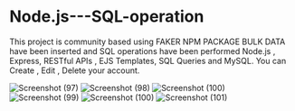 # Node.js---SQL-operation 
This project is community based using FAKER NPM PACKAGE BULK DATA have been inserted and SQL operations have been performed Node.js , Express, RESTful APIs , EJS Templates, SQL Queries and MySQL.
You can Create , Edit , Delete your account.


![Screenshot (97)](https://github.com/user-attachments/assets/c4f73ec7-fbf7-4554-8060-073b76f3a780)
![Screenshot (98)](https://github.com/user-attachments/assets/55a182c1-96ec-4f86-87c4-cc50285af43d)
![Screenshot (100)](https://github.com/user-attachments/assets/122ba94c-62f9-42d4-ae0b-13b12fb380a3)
![Screenshot (99)](https://github.com/user-attachments/assets/7028b9d1-019d-4e86-a4f7-a98bba6792cc)
![Screenshot (100)](https://github.com/user-attachments/assets/44af88cc-4620-4195-9be9-077ee944d56d)
![Screenshot (101)](https://github.com/user-attachments/assets/9e991fd1-d1c9-4fa6-97e1-80d18f8512f1)
